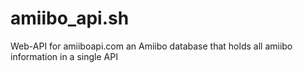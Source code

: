 # amiibo_api.sh
Web-API for amiiboapi.com an Amiibo database that holds all amiibo information in a single API
